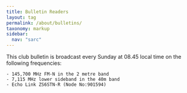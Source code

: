 ```yaml
---
title: Bulletin Readers
layout: tag
permalink: /about/bulletins/
taxonomy: markup
sidebar:
  nav: "sarc"
---
```

This club bulletin is broadcast every Sunday at 08.45 local time on the following frequencies:

    - 145,700 MHz FM-N in the 2 metre band
    - 7,115	MHz	lower sideband in the 40m band
    - Echo Link	ZS6STN-R (Node No:901594) 